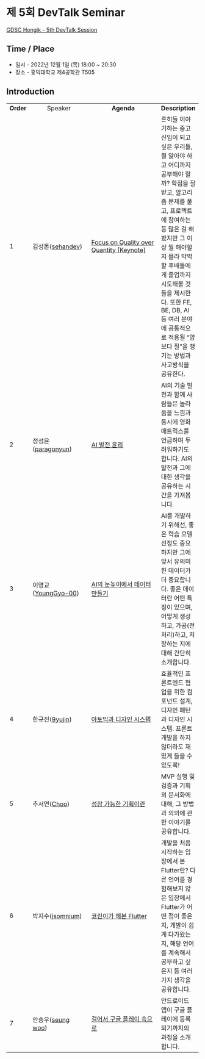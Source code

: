 # 제 5회 DevTalk Seminar

[GDSC Hongik - 5th DevTalk Session](https://youtu.be/4rmVkWSoL48)

## Time / Place

- 일시 - 2022년 12월 1일 (목) 18:00 ~ 20:30
- 장소 - 홍익대학교 제4공학관 T505

## Introduction

<table>
    <tr align="center">
        <td><B>Order</B></td>
        <td width = "170"<B>Speaker</B></td>
        <td width = "250"><B>Agenda</B></td>
        <td><B>Description</B></td>
    </tr>
    <tr>
        <td>1</td>
        <td>김성돈(<a href="https://github.com/sehandev">sehandev</a>)</td>
        <td><a href="https://youtu.be/EWa-Miu29y4">Focus on Quality over Quantity [Keynote]</td>
        <td>흔히들 이야기하는 중고 신입이 되고 싶은 우리들, 뭘 알아야 하고 어디까지 공부해야 할까? 학점을 잘 받고, 알고리즘 문제를 풀고, 프로젝트에 참여하는 등 많은 걸 해봤지만 그 이상 뭘 해야할지 몰라 막막할 후배들에게 졸업까지 시도해볼 것들을 제시한다. 또한 FE, BE, DB, AI 등 여러 분야에 공통적으로 적용될 “양보다 질”을 챙기는 방법과 사고방식을 공유한다.</td>
    </tr>
    <tr>
        <td>2</td>
        <td>정성윤(<a href="https://github.com/paragonyun">paragonyun</a>)</td>
        <td><a href="https://youtu.be/Sq44SAtuGXk">AI 발전 윤리</td>
        <td>AI의 기술 발전과 함께 사람들은 놀라움을 느낌과 동시에 영화 매트릭스를 언급하며 두려워하기도 합니다. AI의 발전과 그에 대한 생각을 공유하는 시간을 가져봅니다.</td>
    </tr>
    <tr>
        <td>3</td>
        <td>이영교(<a href="https://github.com/YoungGyo-00">YoungGyo-00</a>)</td>
        <td><a href="https://youtu.be/fErtQT7sIaI">AI의 눈높이에서 데이터 만들기</td>
        <td>AI를 개발하기 위해선, 좋은 학습 모델 선정도 중요하지만 그에 앞서 유의미한 데이터가 더 중요합니다. 좋은 데이터란 어떤 특징이 있으며, 어떻게 생성하고, 가공(전처리)하고, 저장하는 지에 대해 간단히 소개합니다.</td>
    </tr>
    <tr>
        <td>4</td>
        <td>한규진(<a href="https://github.com/9yujin">9yujin</a>)</td>
        <td><a href="https://youtu.be/aagS3ZwzhsQ">아토믹과 디자인 시스템</td>
        <td>효율적인 프론트엔드 협업을 위한 컴포넌트 설계, 디자인 패턴과 디자인 시스템. 프론트 개발을 하지 않더라도 재밌게 들을 수 있도록!</td>
    </tr>
    <tr>
        <td>5</td>
        <td>추서연(<a href="https://github.com/ChooSeoyeon">Choo</a>)</td>
        <td><a href="https://youtu.be/7ig5ObrKLn4">성장 가능한 기획이란</td>
        <td>MVP 실행 및 검증과 기획의 문서화에 대해, 그 방법과 의의에 관한 이야기를 공유합니다.</td>
    </tr>
    <tr>
        <td>6</td>
        <td>박지수(<a href="https://github.com/jsomnium">jsomnium</a>)</td>
        <td><a href="https://youtu.be/-O4XkQFoyQo">코린이가 해본 Flutter</td>
        <td>개발을 처음 시작하는 입장에서 본 Flutter란? 다른 언어를 경험해보지 않은 입장에서 Flutter가 어떤 점이 좋은지, 개발이 쉽게 다가왔는지, 해당 언어를 계속해서 공부하고 싶은지 등 여러 가지 생각을 공유합니다.</td>
    </tr>
    <tr>
        <td>7</td>
        <td>안승우(<a href="https://github.com/SeungWoo-Ahn">seung woo</a>)</td>
        <td><a href="https://youtu.be/YZD_ClQXVBc">걸어서 구글 플레이 속으로</td>
        <td>안드로이드 앱이 구글 플레이에 등록되기까지의 과정을 소개합니다.</td>
    </tr>
</table>
